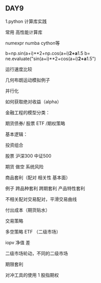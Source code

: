 ## DAY9

1.python 计算库实践

常用 高性能计算库 

numexpr numba cython等

b=np.sin(a+i)**2+np.cos(a+i)**2+a**1.5
     b= ne.evaluate("sin(a+i)**2+cos(a+i)**2+a**1.5")

运行速度比较

几何布朗运动模拟例子

并行化



如何获取绝对收益（alpha）

金融工程的模型分类：

期货债券/ 股票 ETF /期权策略

基本逻辑：

投资组合 

股票 沪深300 中证500

期货 做空 系统风险

商品套利（配对 相关性 基本面）

例子 跨品种套利 跨期套利 产品特性套利

不相关配对交易配对，平滑交易曲线

付出成本（期货贴水）

交易策略

多空策略 ETF （二级市场）

 iopv 净值 差

二级市场轮动，不同的二级市场

期限套利

对冲工具的使用 1 股指期权